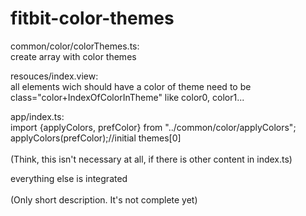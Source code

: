 # fitbit-color-themes
common/color/colorThemes.ts:<br>
create array with color themes

resouces/index.view:<br>
all elements wich should have a color of theme need to be class="color+IndexOfColorInTheme" like color0, color1...

app/index.ts:<br>
import {applyColors, prefColor} from "../common/color/applyColors";<br>
applyColors(prefColor);//initial themes[0]<br><br>
(Think, this isn't necessary at all, if there is other content in index.ts)

everything else is integrated<br><br>
(Only short description. It's not complete yet)
